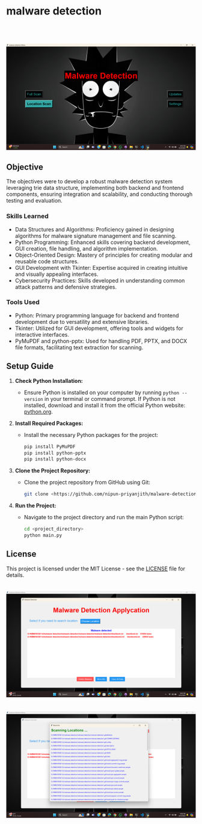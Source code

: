# malware detection
<br><br><br>
<img src="https://github.com/nipun-priyanjith/malware-detection/blob/main/malware-detection/a.jpg">
## Objective


The objectives were to develop a robust malware detection system leveraging trie data structure, implementing both backend and frontend components, ensuring integration and scalability, and conducting thorough testing and evaluation.

### Skills Learned


- Data Structures and Algorithms: Proficiency gained in designing algorithms for malware signature management and file scanning.
- Python Programming: Enhanced skills covering backend development, GUI creation, file handling, and algorithm implementation.
- Object-Oriented Design: Mastery of principles for creating modular and reusable code structures.
- GUI Development with Tkinter: Expertise acquired in creating intuitive and visually appealing interfaces.
- Cybersecurity Practices: Skills developed in understanding common attack patterns and defensive strategies.

### Tools Used


- Python: Primary programming language for backend and frontend development due to versatility and extensive libraries.
- Tkinter: Utilized for GUI development, offering tools and widgets for interactive interfaces.
- PyMuPDF and python-pptx: Used for handling PDF, PPTX, and DOCX file formats, facilitating text extraction for scanning.


## Setup Guide

1. **Check Python Installation:**
   - Ensure Python is installed on your computer by running `python --version` in your terminal or command prompt. If Python is not installed, download and install it from the official Python website: [python.org](https://www.python.org/downloads/).

2. **Install Required Packages:**
   - Install the necessary Python packages for the project:
     ```bash
     pip install PyMuPDF
     pip install python-pptx
     pip install python-docx
     ```

3. **Clone the Project Repository:**
   - Clone the project repository from GitHub using Git:
     ```bash
     git clone <https://github.com/nipun-priyanjith/malware-detection.git>
     ```

4. **Run the Project:**
   - Navigate to the project directory and run the main Python script:
     ```bash
     cd <project_directory>
     python main.py
     ```



## License

This project is licensed under the MIT License - see the [LICENSE](LICENSE) file for details.
<br><br><br>
<img src="https://github.com/nipun-priyanjith/malware-detection/blob/main/malware-detection/b.jpg">
<br><br><br>
<img src="https://github.com/nipun-priyanjith/malware-detection/blob/main/malware-detection/c.jpg">
